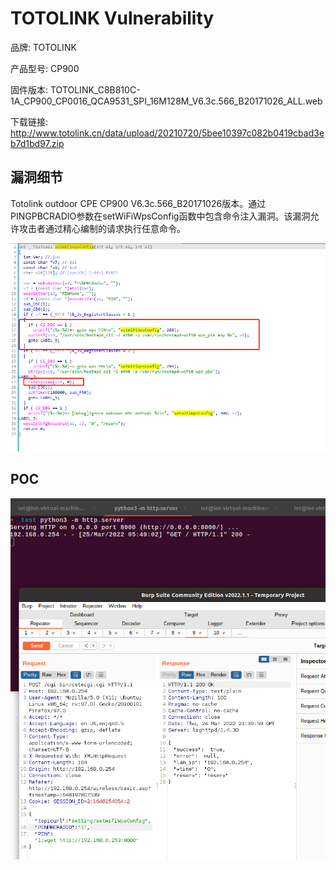 # TOTOLINK Vulnerability

品牌: TOTOLINK

产品型号: CP900

固件版本: TOTOLINK_C8B810C-1A_CP900_CP0016_QCA9531_SPI_16M128M_V6.3c.566_B20171026_ALL.web

下载链接: http://www.totolink.cn/data/upload/20210720/5bee10397c082b0419cbad3eb7d1bd97.zip

## 漏洞细节

Totolink outdoor CPE CP900 V6.3c.566_B20171026版本。通过PINGPBCRADIO参数在setWiFiWpsConfig函数中包含命令注入漏洞。该漏洞允许攻击者通过精心编制的请求执行任意命令。

 ![image-20220328124957023](4-1.png)

## POC

![image-20220328125019825](4-2.png)

